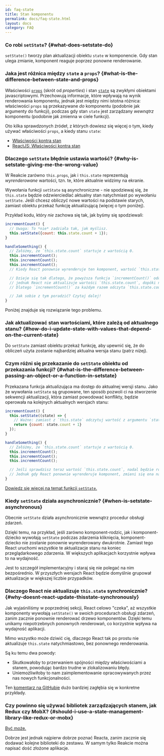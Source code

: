```yaml
---
id: faq-state
title: Stan komponentu
permalink: docs/faq-state.html
layout: docs
category: FAQ
---
```


### Co robi `setState`? {#what-does-setstate-do}

`setState()` tworzy plan aktualizacji obiektu `state` w komponencie. Gdy stan ulega zmianie, komponent reaguje poprzez ponowne renderowanie.

### Jaka jest różnica między `state` a `props`? {#what-is-the-difference-between-state-and-props}

Właściwości [`props`](/docs/components-and-props.html) (skrót od *properties*) i stan [`state`](/docs/state-and-lifecycle.html) są zwykłymi obiektami javascriptowymi. Przechowują informacje, które wpływają na wynik renderowania komponentu, jednak jest między nimi istotna różnica: właściwości `props` są przekazywane *do* komponentu (podobnie jak argumenty do funkcji), podczas gdy stan `state` jest zarządzany *wewnątrz* komponentu (podobnie jak zmienna w ciele funkcji).

Oto kilka sprawdzonych źródeł, z których dowiesz się więcej o tym, kiedy używać właściwości `props`, a kiedy stanu `state`:
* [Właściwości kontra stan](https://github.com/uberVU/react-guide/blob/master/props-vs-state.md)
* [ReactJS: Właściwości kontra stan](https://lucybain.com/blog/2016/react-state-vs-pros/)

### Dlaczego `setState` błędnie ustawia wartość? {#why-is-setstate-giving-me-the-wrong-value}

W Reakcie zarówno `this.props`, jak i `this.state` reprezentują *wyrenderowane* wartości, tzn. te, które aktualnie widzimy na ekranie.

Wywołania funkcji `setState` są asynchroniczne - nie spodziewaj się, że `this.state` będzie odzwierciedlać aktualny stan natychmiast po wywołaniu `setState`. Jeśli chcesz obliczyć nowe wartości na podstawie starych, zamiast obiektu przekaż funkcję aktualizującą (więcej o tym poniżej).

Przykład kodu, który *nie* zachowa się tak, jak byśmy się spodziewali:

```jsx
incrementCount() {
  // Uwaga: To *nie* zadziała tak, jak myślisz.
  this.setState({count: this.state.count + 1});
}

handleSomething() {
  // Załóżmy, że `this.state.count` startuje z wartością 0.
  this.incrementCount();
  this.incrementCount();
  this.incrementCount();
  // Kiedy React ponownie wyrenderuje ten komponent, wartość `this.state.count` będzie 1, a nie 3.

  // Dzieje się tak dlatego, że powyższa funkcja `incrementCount()` odczytuje wartość z `this.state.count`,
  // jednak React nie aktualizuje wartości `this.state.count`, dopóki nie nastąpi ponowne wyrenderowanie.
  // Dlatego `incrementCount()` za każdym razem odczyta `this.state.count` jako 0, a następnie zaplanuje zmianę na 1.

  // Jak sobie z tym poradzić? Czytaj dalej!
}
```

Poniżej znajduje się rozwiązanie tego problemu.

### Jak aktualizować stan wartościami, które zależą od aktualnego stanu? {#how-do-i-update-state-with-values-that-depend-on-the-current-state}

Do `setState` zamiast obiektu przekaż funkcję, aby upewnić się, że do obliczeń użyta zostanie najbardziej aktualna wersja stanu (patrz niżej). 

### Czym różni się przekazanie do `setState` obiektu od przekazania funkcji? {#what-is-the-difference-between-passing-an-object-or-a-function-in-setstate}

Przekazana funkcja aktualizująca ma dostęp do aktualnej wersji stanu. Jako że wywołania `setState` są grupowane, ten sposób pozwoli ci na stworzenie sekwencji aktualizacji, która zamiast powodować konflikty, będzie operowała na kolejnych aktualnych wersjach stanu:

```jsx
incrementCount() {
  this.setState((state) => {
    // Ważne: zamiast z `this.state` odczytuj wartość z argumentu `state`.
    return {count: state.count + 1}
  });
}

handleSomething() {
  // Załóżmy, że `this.state.count` startuje z wartością 0.
  this.incrementCount();
  this.incrementCount();
  this.incrementCount();

  // Jeśli sprawdzisz teraz wartość `this.state.count`, nadal będzie równa 0.
  // Jednak gdy React ponownie wyrenderuje komponent, zmieni się ona na 3.
}
```

[Dowiedz się więcej na temat funkcji `setState`.](/docs/react-component.html#setstate)

### Kiedy `setState` działa asynchronicznie? {#when-is-setstate-asynchronous}

Obecnie `setState` działa asynchronicznie wewnątrz procedur obsługi zdarzeń.

Dzięki temu, na przykład, jeśli zarówno komponent-rodzic, jak i komponent-dziecko wywołają `setState` podczas zdarzenia kliknięcia, komponent-dziecko nie zostanie ponownie wyrenderowany dwukrotnie. Zamiast tego React uruchomi wszystkie te aktualizacje stanu na koniec przeglądarkowego zdarzenia. W większych aplikacjach korzystnie wpływa to na wydajność.

Jest to szczegół implementacyjny i staraj się nie polegać na nim bezpośrednio. W przyszłych wersjach React będzie domyślnie grupował aktualizacje w większej liczbie przypadków.

### Dlaczego React nie aktualizuje `this.state` synchronicznie? {#why-doesnt-react-update-thisstate-synchronously}

Jak wyjaśniliśmy w poprzedniej sekcji, React celowo "czeka", aż wszystkie komponenty wywołają `setState()` w swoich procedurach obsługi zdarzeń, zanim zacznie ponownie renderować drzewo komponentów. Dzięki temu unikamy niepotrzebnych ponownych renderowań, co korzystnie wpływa na wydajność aplikacji.

Mimo wszystko może dziwić cię, dlaczego React tak po prostu nie aktualizuje `this.state` natychmiastowo, bez ponownego renderowania.

Są ku temu dwa powody:

* Skutkowałoby to przerwaniem spójności między właściwościami a stanem, powodując bardzo trudne w zlokalizowaniu błędy.
* Uniemożliwiłoby to nam zaimplementowanie opracowywanych przez nas nowych funkcjonalności.

Ten [komentarz na GitHubie](https://github.com/facebook/react/issues/11527#issuecomment-360199710) dużo bardziej zagłębia się w konkretne przykłady.

### Czy powinno się używać bibliotek zarządzających stanem, jak Redux czy MobX? {#should-i-use-a-state-management-library-like-redux-or-mobx}

[Być może.](https://redux.js.org/faq/general#when-should-i-use-redux)

Dobrze jest jednak najpierw dobrze poznać Reacta, zanim zacznie się dodawać kolejne biblioteki do zestawu. W samym tylko Reakcie można napisać dość złożone aplikacje.
